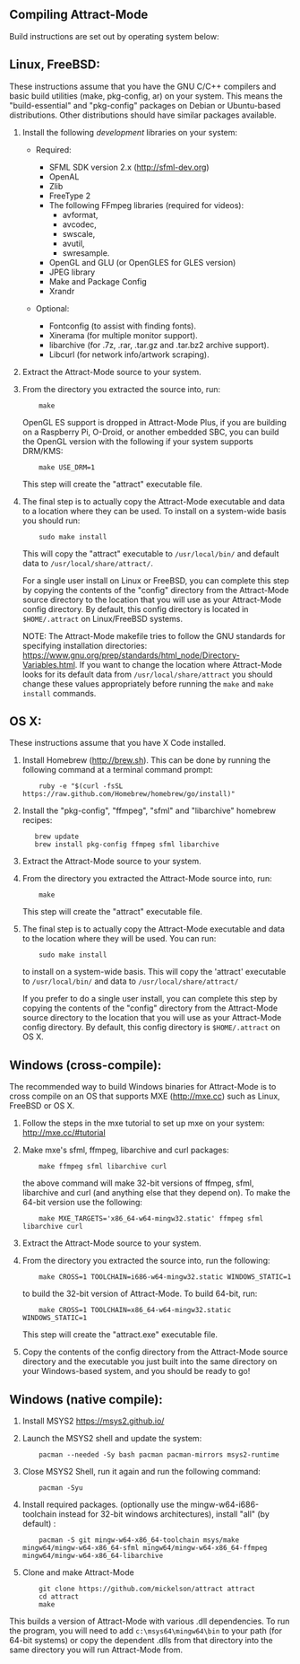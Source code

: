 Compiling Attract-Mode
----------------------

Build instructions are set out by operating system below:

Linux, FreeBSD:
---------------

These instructions assume that you have the GNU C/C++ compilers and basic
build utilities (make, pkg-config, ar) on your system.  This means the
"build-essential" and "pkg-config" packages on Debian or Ubuntu-based
distributions.  Other distributions should have similar packages available.

1. Install the following *development* libraries on your system:

   * Required:
      - SFML SDK version 2.x (<http://sfml-dev.org>)
      - OpenAL
      - Zlib
      - FreeType 2
      - The following FFmpeg libraries (required for videos):
          * avformat,
          * avcodec,
          * swscale,
          * avutil,
          * swresample.
      - OpenGL and GLU (or OpenGLES for GLES version)
      - JPEG library
      - Make and Package Config
      - Xrandr

   * Optional:
      - Fontconfig (to assist with finding fonts).
      - Xinerama (for multiple monitor support).
      - libarchive (for .7z, .rar, .tar.gz and .tar.bz2 archive support).
      - Libcurl (for network info/artwork scraping).

2. Extract the Attract-Mode source to your system.

3. From the directory you extracted the source into, run:

           make

   OpenGL ES support is dropped in Attract-Mode Plus, if you are building on a Raspberry Pi, O-Droid,
   or another embedded SBC, you can build the OpenGL version with the following if your system supports DRM/KMS:

           make USE_DRM=1

   This step will create the "attract" executable file.

4. The final step is to actually copy the Attract-Mode executable and data
   to a location where they can be used.  To install on a system-wide basis
   you should run:

           sudo make install

   This will copy the "attract" executable to `/usr/local/bin/` and default
   data to `/usr/local/share/attract/`.

   For a single user install on Linux or FreeBSD, you can complete this step
   by copying the contents of the "config" directory from the Attract-Mode
   source directory to the location that you will use as your Attract-Mode
   config directory.  By default, this config directory is located in
   `$HOME/.attract` on Linux/FreeBSD systems.

   NOTE: The Attract-Mode makefile tries to follow the GNU standards for
   specifying installation directories: <https://www.gnu.org/prep/standards/html_node/Directory-Variables.html>.
   If you want to change the location where Attract-Mode looks for its default
   data from `/usr/local/share/attract` you should change these values
   appropriately before running the `make` and `make install` commands.

OS X:
-----

These instructions assume that you have X Code installed.

1. Install Homebrew (<http://brew.sh>).  This can be done by running the
   following command at a terminal command prompt:

           ruby -e "$(curl -fsSL https://raw.github.com/Homebrew/homebrew/go/install)"

2.  Install the "pkg-config", "ffmpeg", "sfml" and "libarchive" homebrew
    recipes:

           brew update
           brew install pkg-config ffmpeg sfml libarchive

3. Extract the Attract-Mode source to your system.

4. From the directory you extracted the Attract-Mode source into, run:

           make

   This step will create the "attract" executable file.

5. The final step is to actually copy the Attract-Mode executable and data to
   the location where they will be used.  You can run:

           sudo make install

   to install on a system-wide basis.  This will copy the 'attract' executable
   to `/usr/local/bin/` and data to `/usr/local/share/attract/`

   If you prefer to do a single user install, you can complete this step by
   copying the contents of the "config" directory from the Attract-Mode
   source directory to the location that you will use as your Attract-Mode
   config directory.  By default, this config directory is `$HOME/.attract` on
   OS X.

Windows (cross-compile):
------------------------

The recommended way to build Windows binaries for Attract-Mode is to cross
compile on an OS that supports MXE (<http://mxe.cc>) such as Linux, FreeBSD or
OS X.

1. Follow the steps in the mxe tutorial to set up mxe on your system:
   <http://mxe.cc/#tutorial>

2. Make mxe's sfml, ffmpeg, libarchive and curl packages:

           make ffmpeg sfml libarchive curl

   the above command will make 32-bit versions of ffmpeg, sfml, libarchive and curl
   (and anything else that they depend on). To make the 64-bit version use the following:

           make MXE_TARGETS='x86_64-w64-mingw32.static' ffmpeg sfml libarchive curl

3. Extract the Attract-Mode source to your system.

4. From the directory you extracted the source into, run the following:

           make CROSS=1 TOOLCHAIN=i686-w64-mingw32.static WINDOWS_STATIC=1

   to build the 32-bit version of Attract-Mode. To build 64-bit, run:

           make CROSS=1 TOOLCHAIN=x86_64-w64-mingw32.static WINDOWS_STATIC=1

   This step will create the "attract.exe" executable file.

5. Copy the contents of the config directory from the Attract-Mode source
   directory and the executable you just built into the same directory on your
   Windows-based system, and you should be ready to go!

Windows (native compile):
-------------------------

1. Install MSYS2
   <https://msys2.github.io/>

2. Launch the MSYS2 shell and update the system:

           pacman --needed -Sy bash pacman pacman-mirrors msys2-runtime

3. Close MSYS2 Shell,  run it again and run the following command:

           pacman -Syu

4. Install required packages. (optionally use the mingw-w64-i686-toolchain
   instead for 32-bit windows architectures), install "all" (by default) :

           pacman -S git mingw-w64-x86_64-toolchain msys/make mingw64/mingw-w64-x86_64-sfml mingw64/mingw-w64-x86_64-ffmpeg mingw64/mingw-w64-x86_64-libarchive

5. Clone and make Attract-Mode

           git clone https://github.com/mickelson/attract attract
           cd attract
           make

This builds a version of Attract-Mode with various .dll dependencies.  To
run the program, you will need to add `c:\msys64\mingw64\bin` to your path
(for 64-bit systems) or copy the dependent .dlls from that directory into
the same directory you will run Attract-Mode from.

